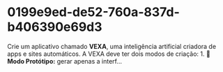 # 0199e9ed-de52-760a-837d-b406390e69d3
Crie um aplicativo chamado **VEXA**, uma inteligência artificial criadora de apps e sites automáticos.  A VEXA deve ter dois modos de criação: 1. 🧱 **Modo Protótipo:** gerar apenas a interf...
